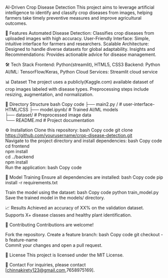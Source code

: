 AI-Driven Crop Disease Detection
This project aims to leverage artificial intelligence to identify and classify crop diseases from images, helping farmers take timely preventive measures and improve agricultural outcomes.

🚀 Features
Automated Disease Detection: Classifies crop diseases from uploaded images with high accuracy.
User-Friendly Interface: Simple, intuitive interface for farmers and researchers.
Scalable Architecture: Designed to handle diverse datasets for global adaptability.
Insights and Recommendations: Provides actionable advice for disease management.


🛠️ Tech Stack
Frontend: Python(streamlit), HTML5, CSS3
Backend: Python
AI/ML: TensorFlow/Keras, Python
Cloud Services: Streamlit cloud service

📊 Dataset
The project uses a publicly(Kaggle.com) available dataset of crop images labeled with disease types. Preprocessing steps include resizing, augmentation, and normalization.

📁 Directory Structure
bash
Copy code
├── main2.py /             # user-interface-HTML/CSS
├── model.ipynb/              # Trained AI/ML models  
├── dataset/              # Preprocessed image data  
└── README.md             # Project documentation  


⚙️ Installation
Clone this repository:
bash
Copy code
git clone https://github.com/yourusername/crop-disease-detection.git  
Navigate to the project directory and install dependencies:
bash
Copy code
cd frontend  
npm install  
cd ../backend  
npm install  
Run the application:
bash
Copy code 

🔬 Model Training
Ensure all dependencies are installed:
bash
Copy code
pip install -r requirements.txt  

Train the model using the dataset:
bash
Copy code
python train_model.py  
Save the trained model in the models/ directory.

📈 Results
Achieved an accuracy of XX% on the validation dataset.
Supports X+ disease classes and healthy plant identification.


🤝 Contributing
Contributions are welcome!

Fork the repository.
Create a feature branch:
bash
Copy code
git checkout -b feature-name  
Commit your changes and open a pull request.

📜 License
This project is licensed under the MIT License.

📧 Contact
For inquiries, please contact [chinnakirety123@gmail.com,7658975169].
